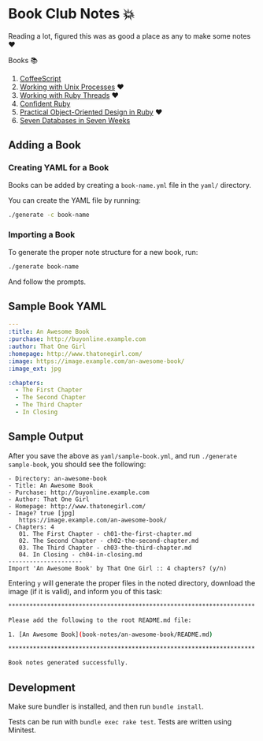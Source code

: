 # Book Club Notes :boom:

Reading a lot, figured this was as good a place as any to make some notes :heart:

Books :books:

1. [CoffeeScript](book-notes/coffeescript/README.md)
1. [Working with Unix Processes](book-notes/working-with-unix-processes/README.md) :heart:
1. [Working with Ruby Threads](book-notes/working-with-ruby-threads/README.md) :heart:
1. [Confident Ruby](book-notes/confident-ruby/README.md)
1. [Practical Object-Oriented Design in Ruby](book-notes/practical-object-oriented-design-in-ruby/README.md) :heart:
1. [Seven Databases in Seven Weeks](book-notes/seven-db-in-seven-weeks/README.md)

## Adding a Book

### Creating YAML for a Book

Books can be added by creating a `book-name.yml` file in the `yaml/` directory. 

You can create the YAML file by running:

```sh
./generate -c book-name
```

### Importing a Book

To generate the proper note structure for a new book, run:

```sh
./generate book-name
```

And follow the prompts.

## Sample Book YAML

```yaml
---
:title: An Awesome Book
:purchase: http://buyonline.example.com
:author: That One Girl
:homepage: http://www.thatonegirl.com/
:image: https://image.example.com/an-awesome-book/
:image_ext: jpg

:chapters:
  - The First Chapter
  - The Second Chapter
  - The Third Chapter
  - In Closing
```

## Sample Output

After you save the above as `yaml/sample-book.yml`, and
run `./generate sample-book`, you should see the following:

```
- Directory: an-awesome-book
- Title: An Awesome Book
- Purchase: http://buyonline.example.com
- Author: That One Girl
- Homepage: http://www.thatonegirl.com/
- Image? true [jpg]
   https://image.example.com/an-awesome-book/
- Chapters: 4
   01. The First Chapter - ch01-the-first-chapter.md
   02. The Second Chapter - ch02-the-second-chapter.md
   03. The Third Chapter - ch03-the-third-chapter.md
   04. In Closing - ch04-in-closing.md
---------------------
Import 'An Awesome Book' by That One Girl :: 4 chapters? (y/n)
```

Entering `y` will generate the proper files in the noted directory,
download the image (if it is valid), and inform you of this task:

```sh
**********************************************************************

Please add the following to the root README.md file:

1. [An Awesome Book](book-notes/an-awesome-book/README.md)

**********************************************************************

Book notes generated successfully.
```

## Development

Make sure bundler is installed, and then run `bundle install`.

Tests can be run with `bundle exec rake test`. Tests are written using Minitest.

